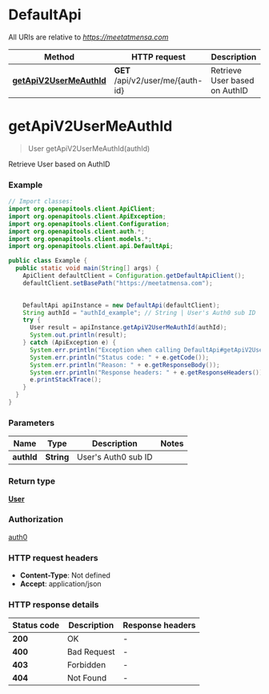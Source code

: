 # DefaultApi

All URIs are relative to *https://meetatmensa.com*

| Method | HTTP request | Description |
|------------- | ------------- | -------------|
| [**getApiV2UserMeAuthId**](DefaultApi.md#getApiV2UserMeAuthId) | **GET** /api/v2/user/me/{auth-id} | Retrieve User based on AuthID |


<a id="getApiV2UserMeAuthId"></a>
# **getApiV2UserMeAuthId**
> User getApiV2UserMeAuthId(authId)

Retrieve User based on AuthID

### Example
```java
// Import classes:
import org.openapitools.client.ApiClient;
import org.openapitools.client.ApiException;
import org.openapitools.client.Configuration;
import org.openapitools.client.auth.*;
import org.openapitools.client.models.*;
import org.openapitools.client.api.DefaultApi;

public class Example {
  public static void main(String[] args) {
    ApiClient defaultClient = Configuration.getDefaultApiClient();
    defaultClient.setBasePath("https://meetatmensa.com");
    

    DefaultApi apiInstance = new DefaultApi(defaultClient);
    String authId = "authId_example"; // String | User's Auth0 sub ID
    try {
      User result = apiInstance.getApiV2UserMeAuthId(authId);
      System.out.println(result);
    } catch (ApiException e) {
      System.err.println("Exception when calling DefaultApi#getApiV2UserMeAuthId");
      System.err.println("Status code: " + e.getCode());
      System.err.println("Reason: " + e.getResponseBody());
      System.err.println("Response headers: " + e.getResponseHeaders());
      e.printStackTrace();
    }
  }
}
```

### Parameters

| Name | Type | Description  | Notes |
|------------- | ------------- | ------------- | -------------|
| **authId** | **String**| User&#39;s Auth0 sub ID | |

### Return type

[**User**](User.md)

### Authorization

[auth0](../README.md#auth0)

### HTTP request headers

 - **Content-Type**: Not defined
 - **Accept**: application/json

### HTTP response details
| Status code | Description | Response headers |
|-------------|-------------|------------------|
| **200** | OK |  -  |
| **400** | Bad Request |  -  |
| **403** | Forbidden |  -  |
| **404** | Not Found |  -  |

